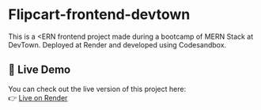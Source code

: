 # Flipcart-frontend-devtown
This is a <ERN frontend project made during a bootcamp of MERN Stack at DevTown. Deployed at Render and developed using Codesandbox.
## 🚀 Live Demo

You can check out the live version of this project here:  
👉 [Live on Render](https://flipcart-frontend-devtown.onrender.com)

